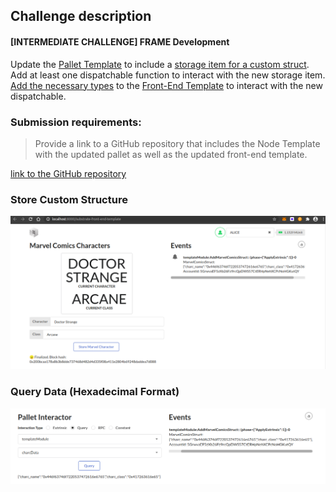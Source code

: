 ## Challenge description
#### [INTERMEDIATE CHALLENGE] FRAME Development
Update the <a href="https://github.com/substrate-developer-hub/substrate-pallet-template">Pallet Template</a> to include a <a href="https://substrate.dev/recipes/structs.html">storage item for a custom struct</a>. Add at least one dispatchable function to interact with the new storage item. <a href="https://polkadot.js.org/api/start/types.extend.html">Add the necessary types</a> to the <a href="https://github.com/substrate-developer-hub/substrate-front-end-template">Front-End Template</a> to interact with the new dispatchable.
### Submission requirements:
> Provide a link to a GitHub repository that includes the Node Template with the updated pallet as well as the updated front-end template.<br/>

 [link to the GitHub repository](https://github.com/s5k0651/hello-world-by-polkadot/tree/master/FRAME-Development)</br>
 
### Store Custom Structure
![storeStruct](storeStruct.png)
### Query Data (Hexadecimal Format)
![queryHexData](queryHexData.png)
